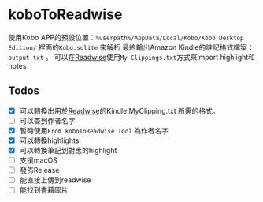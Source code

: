 # koboToReadwise
 使用Kobo APP的預設位置：`%userpath%/AppData/Local/Kobo/Kobo Desktop Edition/` 裡面的`Kobo.sqlite` 來解析
 最終輸出Amazon Kindle的註記格式檔案：`output.txt` 。
 可以在[Readwise](https://readwise.io/welcome/sync)使用`My Clippings.txt`方式來import highlight和notes
 
## Todos
- [x] 可以轉換出用於[Readwise](https://readwise.io/welcome/sync)的Kindle MyClipping.txt 所需的格式。
- [ ] 可以查到作者名字
- [x] 暫時使用`From koboToReadwise Tool` 為作者名字
- [x] 可以轉換highlights
- [x] 可以轉換筆記到對應的highlight
- [ ] 支援macOS
- [ ] 發佈Release
- [ ] 能直接上傳到readwise
- [ ] 能找到書藉圖片
